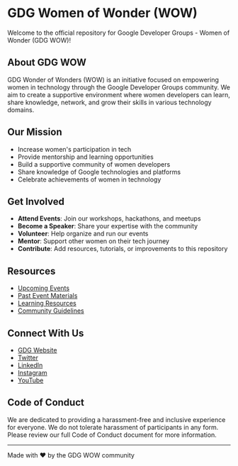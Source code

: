 # GDG Women of Wonder (WOW)

Welcome to the official repository for Google Developer Groups - Women of Wonder (GDG WOW)!

## About GDG WOW

GDG Wonder of Wonders (WOW) is an initiative focused on empowering women in technology through the Google Developer Groups community. We aim to create a supportive environment where women developers can learn, share knowledge, network, and grow their skills in various technology domains.

## Our Mission

- Increase women's participation in tech
- Provide mentorship and learning opportunities
- Build a supportive community of women developers
- Share knowledge of Google technologies and platforms
- Celebrate achievements of women in technology

## Get Involved

- **Attend Events**: Join our workshops, hackathons, and meetups
- **Become a Speaker**: Share your expertise with the community
- **Volunteer**: Help organize and run our events
- **Mentor**: Support other women on their tech journey
- **Contribute**: Add resources, tutorials, or improvements to this repository

## Resources

- [Upcoming Events](#)
- [Past Event Materials](#)
- [Learning Resources](#)
- [Community Guidelines](#)

## Connect With Us

- [GDG Website](#)
- [Twitter](#)
- [LinkedIn](#)
- [Instagram](#)
- [YouTube](#)

## Code of Conduct

We are dedicated to providing a harassment-free and inclusive experience for everyone. We do not tolerate harassment of participants in any form. Please review our full Code of Conduct document for more information.

---

Made with ❤️ by the GDG WOW community
